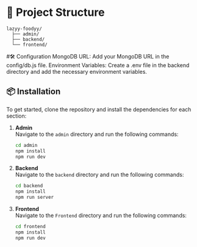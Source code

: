 # 📁 Project Structure
```
lazyy-foodyy/ 
  ├── admin/ 
  ├── backend/ 
  └── frontend/
```

#🛠️ Configuration
MongoDB URL: Add your MongoDB URL in the config/db.js file.
Environment Variables: Create a .env file in the backend directory and add the necessary environment variables.

## 📦 Installation

To get started, clone the repository and install the dependencies for each section:

1. **Admin**  
   Navigate to the `admin` directory and run the following commands:

   ```bash
   cd admin
   npm install
   npm run dev

2. **Backend**  
   Navigate to the `backend` directory and run the following commands:

   ```bash
   cd backend
   npm install
   npm run server


3. **Frontend**  
   Navigate to the `Frontend` directory and run the following commands:

   ```bash
   cd frontend
   npm install
   npm run dev
